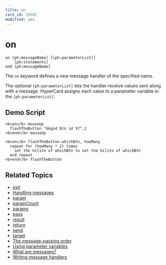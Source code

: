 ```yaml
---
title: on
card_id: 26982
modified: yes
---
```


# on

```
on [ph:messageName] [[ph:parameterList]]
    [ph:statements]
end [ph:messageName]
```

The `on` keyword defines a new message handler of the specified name.

The optional `[ph:parameterList]` lets the handler receive values sent along with a message. HyperCard assigns each value to a parameter variable in the `[ph:parameterList]`.

## Demo Script

```
<b>on</b> mouseUp
  flashTheButton "bkgnd btn id 57",2
<b>end</b> mouseUp

<b>on</b> flashTheButton whichBtn, howMany
  repeat for (howMany * 2) times
    set the hilite of whichBtn to not the hilite of whichBtn
  end repeat
<b>end</b> flashTheButton
```

## Related Topics

* [exit](/HyperTalkReference/keywords/exit)
* [Handling messages](/HyperTalkReference/hypertalkbasics/Handling-messages)
* [param](/HyperTalkReference/functions/param)
* [paramCount](/HyperTalkReference/functions/paramCount)
* [params](/HyperTalkReference/functions/params)
* [pass](/HyperTalkReference/keywords/pass)
* [result](/HyperTalkReference/functions/result)
* [return](/HyperTalkReference/keywords/return)
* [send](/HyperTalkReference/keywords/send)
* [target](/HyperTalkReference/functions/target)
* [The message-passing order](/HyperTalkReference/hypertalkbasics/The-message-passing-order)
* [Using parameter variables](/HyperTalkReference/hypertalkbasics/Using-parameter-variables)
* [What are messages?](/HyperTalkReference/hypertalkbasics/What-are-messages)
* [Writing message handlers](/HyperTalkReference/hypertalkbasics/Writing-message-handlers)
